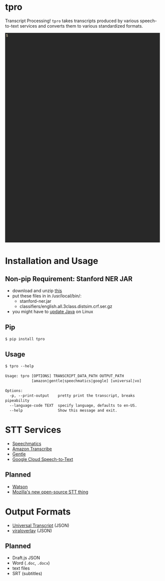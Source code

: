 # tpro

Transcript Processing! `tpro` takes transcripts produced by
various speech-to-text services and converts them to various standardized
formats.

![demo](demo.gif)

# Installation and Usage

## Non-pip Requirement:  Stanford NER JAR

  - download and unzip [this](https://nlp.stanford.edu/software/stanford-ner-2018-10-16.zip)
  - put these files in in /usr/local/bin/:
    - stanford-ner.jar
    - classifiers/english.all.3class.distsim.crf.ser.gz
  - you might have to [update Java](https://askubuntu.com/questions/508546/howto-upgrade-java-on-ubuntu-14-04-lts) on Linux

## Pip

    $ pip install tpro

## Usage

    $ tpro --help

    Usage: tpro [OPTIONS] TRANSCRIPT_DATA_PATH OUTPUT_PATH
                [amazon|gentle|speechmatics|google] [universal|vo]

    Options:
      -p, --print-output    pretty print the transcript, breaks pipeability
      --language-code TEXT  specify language, defaults to en-US.
      --help                Show this message and exit.

# STT Services

- [Speechmatics](https://www.speechmatics.com/)
- [Amazon Transcribe](https://aws.amazon.com/transcribe/)
- [Gentle](https://github.com/lowerquality/gentle)
- [Google Cloud Speech-to-Text](https://cloud.google.com/speech-to-text/)

## Planned

- [Watson](https://www.ibm.com/watson/services/speech-to-text/) 
- [Mozilla's new open-source STT thing](https://github.com/mozilla/DeepSpeech)

# Output Formats

- [Universal Transcript](https://gist.github.com/zevaverbach/d2b7a19397607677878aa3268fda1002#example) (JSON)
- [viraloverlay](https://github.com/zevaverbach/viraloverlay#json-transcript-format) (JSON)

## Planned

- Draft.js JSON
- Word (`.doc`, `.docx`)
- text files
- SRT (subtitles)
